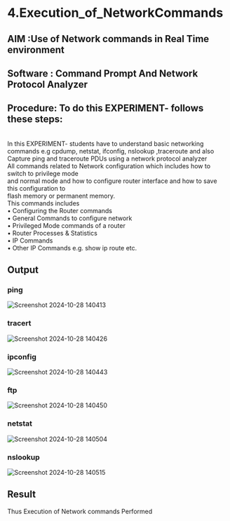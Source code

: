 # 4.Execution_of_NetworkCommands
## AIM :Use of Network commands in Real Time environment
## Software : Command Prompt And Network Protocol Analyzer
## Procedure: To do this EXPERIMENT- follows these steps:
<BR>
In this EXPERIMENT- students have to understand basic networking commands e.g cpdump, netstat, ifconfig, nslookup ,traceroute and also Capture ping and traceroute PDUs using a network protocol analyzer 
<BR>
All commands related to Network configuration which includes how to switch to privilege mode
<BR>
and normal mode and how to configure router interface and how to save this configuration to
<BR>
flash memory or permanent memory.
<BR>
This commands includes
<BR>
• Configuring the Router commands
<BR>
• General Commands to configure network
<BR>
• Privileged Mode commands of a router 
<BR>
• Router Processes & Statistics
<BR>
• IP Commands
<BR>
• Other IP Commands e.g. show ip route etc.
<BR>

## Output
### ping
![Screenshot 2024-10-28 140413](https://github.com/user-attachments/assets/9c727469-0734-40f5-afe1-1468b52a71a1)


### tracert
![Screenshot 2024-10-28 140426](https://github.com/user-attachments/assets/16908bc1-a01f-492c-85f2-82912c7ee797)


### ipconfig
![Screenshot 2024-10-28 140443](https://github.com/user-attachments/assets/547fbef2-393d-4307-bc99-92d080a721f3)


### ftp
![Screenshot 2024-10-28 140450](https://github.com/user-attachments/assets/851cf86e-4bb2-468d-9e5c-a65a9869a023)


### netstat
![Screenshot 2024-10-28 140504](https://github.com/user-attachments/assets/3c218ae7-df84-4a48-88c7-24a5c1c9dc87)


### nslookup
![Screenshot 2024-10-28 140515](https://github.com/user-attachments/assets/854a6b56-029e-41c5-a2f1-a229b015fa82)

## Result
Thus Execution of Network commands Performed 
